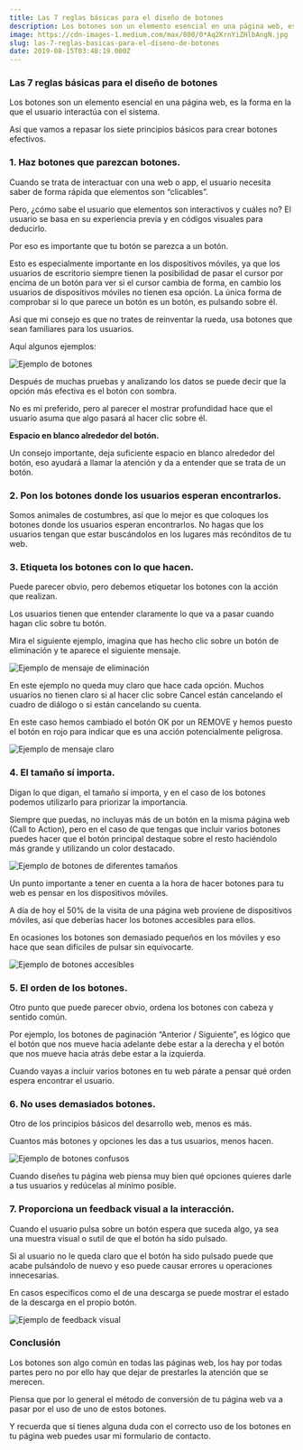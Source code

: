 ```yaml
---
title: Las 7 reglas básicas para el diseño de botones
description: Los botones son un elemento esencial en una página web, es la forma en la que el usuario interactúa con el sistema.
image: https://cdn-images-1.medium.com/max/800/0*Aq2KrnYiZHlbAngN.jpg
slug: las-7-reglas-basicas-para-el-diseno-de-botones
date: 2019-08-15T03:48:19.000Z
---
```


### Las 7 reglas básicas para el diseño de botones

Los botones son un elemento esencial en una página web, es la forma en la que el usuario interactúa con el sistema.

Así que vamos a repasar los siete principios básicos para crear botones efectivos.

### 1. Haz botones que parezcan botones.

Cuando se trata de interactuar con una web o app, el usuario necesita saber de forma rápida que elementos son “clicables”.

Pero, ¿cómo sabe el usuario que elementos son interactivos y cuáles no? El usuario se basa en su experiencia previa y en códigos visuales para deducirlo.

Por eso es importante que tu botón se parezca a un botón.

Esto es especialmente importante en los dispositivos móviles, ya que los usuarios de escritorio siempre tienen la posibilidad de pasar el cursor por encima de un botón para ver si el cursor cambia de forma, en cambio los usuarios de dispositivos móviles no tienen esa opción. La única forma de comprobar si lo que parece un botón es un botón, es pulsando sobre él.

Así que mi consejo es que no trates de reinventar la rueda, usa botones que sean familiares para los usuarios.

Aquí algunos ejemplos:

![Ejemplo de botones](https://cdn-images-1.medium.com/max/800/0*Aq2KrnYiZHlbAngN.jpg)

Después de muchas pruebas y analizando los datos se puede decir que la opción más efectiva es el botón con sombra.

No es mi preferido, pero al parecer el mostrar profundidad hace que el usuario asuma que algo pasará al hacer clic sobre él.

**Espacio en blanco alrededor del botón.**

Un consejo importante, deja suficiente espacio en blanco alrededor del botón, eso ayudará a llamar la atención y da a entender que se trata de un botón.

### 2. Pon los botones donde los usuarios esperan encontrarlos.

Somos animales de costumbres, así que lo mejor es que coloques los botones donde los usuarios esperan encontrarlos. No hagas que los usuarios tengan que estar buscándolos en los lugares más recónditos de tu web.

### 3. Etiqueta los botones con lo que hacen.

Puede parecer obvio, pero debemos etiquetar los botones con la acción que realizan.

Los usuarios tienen que entender claramente lo que va a pasar cuando hagan clic sobre tu botón.

Mira el siguiente ejemplo, imagina que has hecho clic sobre un botón de eliminación y te aparece el siguiente mensaje.

![Ejemplo de mensaje de eliminación](https://cdn-images-1.medium.com/max/800/0*OrQkEF_x3OmkhL3c.jpg)

En este ejemplo no queda muy claro que hace cada opción. Muchos usuarios no tienen claro si al hacer clic sobre Cancel están cancelando el cuadro de diálogo o si están cancelando su cuenta.

En este caso hemos cambiado el botón OK por un REMOVE y hemos puesto el botón en rojo para indicar que es una acción potencialmente peligrosa.

![Ejemplo de mensaje claro](https://cdn-images-1.medium.com/max/800/0*Yav468Hy3XcKyzg_.jpg)

### 4. El tamaño sí importa.

Digan lo que digan, el tamaño sí importa, y en el caso de los botones podemos utilizarlo para priorizar la importancia.

Siempre que puedas, no incluyas más de un botón en la misma página web (Call to Action), pero en el caso de que tengas que incluir varios botones puedes hacer que el botón principal destaque sobre el resto haciéndolo más grande y utilizando un color destacado.

![Ejemplo de botones de diferentes tamaños](https://cdn-images-1.medium.com/max/800/0*DY9_D6wFWP79Yf5y.jpg)

Un punto importante a tener en cuenta a la hora de hacer botones para tu web es pensar en los dispositivos móviles.

A día de hoy el 50% de la visita de una página web proviene de dispositivos móviles, así que deberías hacer los botones accesibles para ellos.

En ocasiones los botones son demasiado pequeños en los móviles y eso hace que sean difíciles de pulsar sin equivocarte.

![Ejemplo de botones accesibles](https://cdn-images-1.medium.com/max/800/0*6E4lmCXEtlDjI0Xk.jpg)

### 5. El orden de los botones.

Otro punto que puede parecer obvio, ordena los botones con cabeza y sentido común.

Por ejemplo, los botones de paginación “Anterior / Siguiente”, es lógico que el botón que nos mueve hacia adelante debe estar a la derecha y el botón que nos mueve hacia atrás debe estar a la izquierda.

Cuando vayas a incluir varios botones en tu web párate a pensar qué orden espera encontrar el usuario.

### 6. No uses demasiados botones.

Otro de los principios básicos del desarrollo web, menos es más.

Cuantos más botones y opciones les das a tus usuarios, menos hacen.

![Ejemplo de botones confusos](https://cdn-images-1.medium.com/max/800/0*fOL5b9PssxlQrLwf.jpg)

Cuando diseñes tu página web piensa muy bien qué opciones quieres darle a tus usuarios y redúcelas al mínimo posible.

### 7. Proporciona un feedback visual a la interacción.

Cuando el usuario pulsa sobre un botón espera que suceda algo, ya sea una muestra visual o sutil de que el botón ha sido pulsado.

Si al usuario no le queda claro que el botón ha sido pulsado puede que acabe pulsándolo de nuevo y eso puede causar errores u operaciones innecesarias.

En casos específicos como el de una descarga se puede mostrar el estado de la descarga en el propio botón.

![Ejemplo de feedback visual](https://cdn-images-1.medium.com/max/800/0*esnkAVw1OnhveNaa.gif)

### Conclusión

Los botones son algo común en todas las páginas web, los hay por todas partes pero no por ello hay que dejar de prestarles la atención que se merecen.

Piensa que por lo general el método de conversión de tu página web va a pasar por el uso de uno de estos botones.

Y recuerda que si tienes alguna duda con el correcto uso de los botones en tu página web puedes usar mi formulario de contacto.
